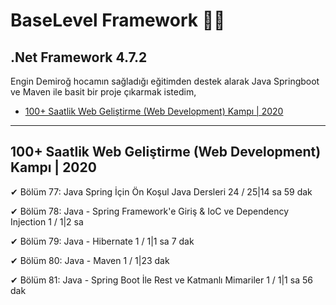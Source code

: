 # **BaseLevel Framework** 📜📝

## .Net Framework 4.7.2

Engin Demiroğ hocamın sağladığı eğitimden destek alarak Java Springboot ve Maven ile basit bir proje çıkarmak istedim,

* [100+ Saatlik Web Geliştirme (Web Development) Kampı | 2020](https://keepachangelog.com/en/1.0.0/)

---

## 100+ Saatlik Web Geliştirme (Web Development) Kampı | 2020

✔ Bölüm 77: Java Spring İçin Ön Koşul Java
Dersleri
24 / 25|14 sa 59 dak

✔ Bölüm 78: Java - Spring Framework'e Giriş &
IoC ve Dependency Injection
1 / 1|2 sa

✔ Bölüm 79: Java - Hibernate
1 / 1|1 sa 7 dak

✔ Bölüm 80: Java - Maven
1 / 1|23 dak

✔ Bölüm 81: Java - Spring Boot İle Rest ve
Katmanlı Mimariler
1 / 1|1 sa 56 dak
